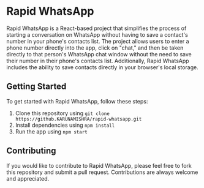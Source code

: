 # Rapid WhatsApp

Rapid WhatsApp is a React-based project that simplifies the process of starting a conversation on WhatsApp without having to save a contact's number in your phone's contacts list. The project allows users to enter a phone number directly into the app, click on "chat," and then be taken directly to that person's WhatsApp chat window without the need to save their number in their phone's contacts list. Additionally, Rapid WhatsApp includes the ability to save contacts directly in your browser's local storage.

## Getting Started 

To get started with Rapid WhatsApp, follow these steps:

1. Clone this repository using `git clone https://github.KARUNAMISHRA/rapid-whatsapp.git`
2. Install dependencies using `npm install` 
3. Run the app using `npm start`

## Contributing

If you would like to contribute to Rapid WhatsApp, please feel free to fork this repository and submit a pull request. Contributions are always welcome and appreciated. 
